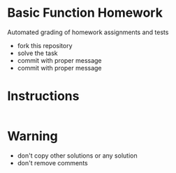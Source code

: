 # Basic Function Homework


Automated grading of homework assignments and tests
- fork this repository
- solve the task
- commit with proper message
- commit with proper message

# Instructions
```Python

```

# Warning
- don't copy other solutions or any solution
- don't remove comments
